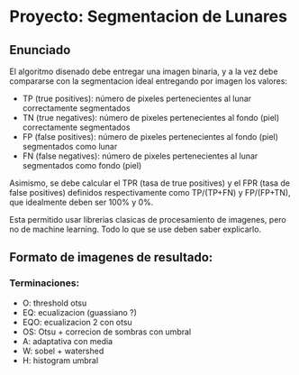 # Proyecto: Segmentacion de Lunares

## Enunciado

El algoritmo disenado debe entregar una imagen binaria, y a la vez debe compararse con la segmentacion ideal entregando por imagen los valores:

* TP (true positives): número de pixeles pertenecientes al lunar correctamente segmentados
* TN (true negatives): número de pixeles pertenecientes al fondo (piel) correctamente segmentados
* FP (false positives): número de pixeles pertenecientes al fondo (piel) segmentados como lunar
* FN (false negatives): número de pixeles pertenecientes al lunar segmentados como fondo (piel)

Asimismo, se debe calcular el TPR (tasa de true positives) y el FPR (tasa de false positives) definidos respectivamente como TP/(TP+FN) y FP/(FP+TN), que idealmente deben ser 100% y 0%. 

Esta permitido usar librerias clasicas de procesamiento de imagenes, pero no de machine learning. Todo lo que se use deben saber explicarlo.

## Formato de imagenes de resultado:
### Terminaciones:
- O: threshold otsu
- EQ: ecualizacion (guassiano ?)
- EQO: ecualizacion 2 con otsu
- OS: Otsu + correcion de sombras con umbral
- A: adaptativa con media
- W: sobel + watershed
- H: histogram umbral